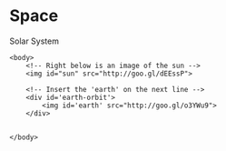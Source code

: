 Space
=====

Solar System

<html>
    <head>
        <link rel="stylesheet" href="style.css" />
    </head>
    
    <body>
        <!-- Right below is an image of the sun -->
        <img id="sun" src="http://goo.gl/dEEssP">
        
        <!-- Insert the 'earth' on the next line -->
        <div id='earth-orbit'>
            <img id='earth' src="http://goo.gl/o3YWu9">
        </div>

        
    </body>
</html>
